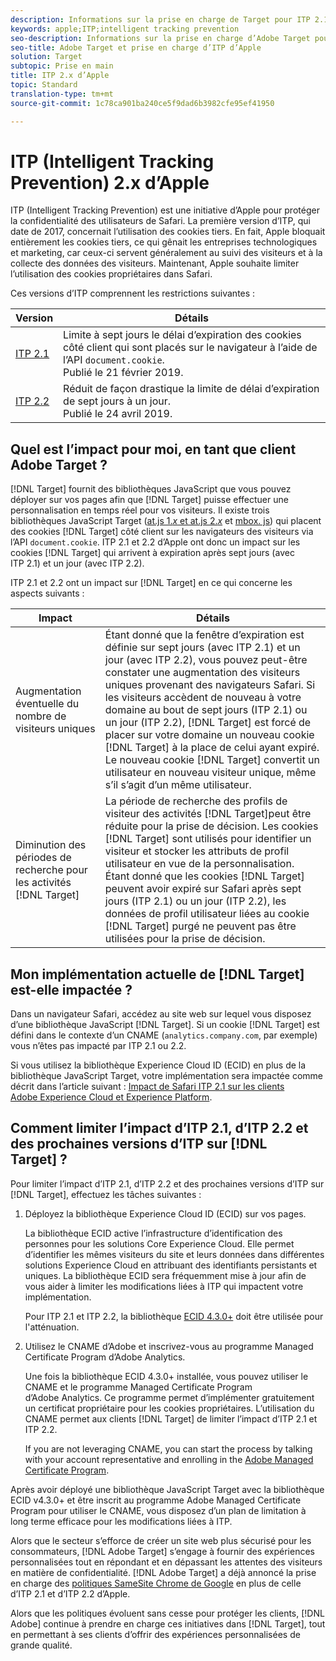 ```yaml
---
description: Informations sur la prise en charge de Target pour ITP 2.1 et ITP 2.2 d’Apple via la bibliothèque Experience Cloud ID (ECID) 4.3.
keywords: apple;ITP;intelligent tracking prevention
seo-description: Informations sur la prise en charge d’Adobe Target pour ITP 2.1 et ITP 2.2 d’Apple via la bibliothèque Experience Cloud ID (ECID) 4.3.
seo-title: Adobe Target et prise en charge d’ITP d’Apple
solution: Target
subtopic: Prise en main
title: ITP 2.x d’Apple
topic: Standard
translation-type: tm+mt
source-git-commit: 1c78ca901ba240ce5f9dad6b3982cfe95ef41950

---
```



# ITP (Intelligent Tracking Prevention) 2.x d’Apple

ITP (Intelligent Tracking Prevention) est une initiative d’Apple pour protéger la confidentialité des utilisateurs de Safari. La première version d’ITP, qui date de 2017, concernait l’utilisation des cookies tiers. En fait, Apple bloquait entièrement les cookies tiers, ce qui gênait les entreprises technologiques et marketing, car ceux-ci servent généralement au suivi des visiteurs et à la collecte des données des visiteurs. Maintenant, Apple souhaite limiter l’utilisation des cookies propriétaires dans Safari.

Ces versions d’ITP comprennent les restrictions suivantes :

| Version | Détails |
| --- | --- |
| [ITP 2.1](https://webkit.org/blog/8613/intelligent-tracking-prevention-2-1/) | Limite à sept jours le délai d’expiration des cookies côté client qui sont placés sur le navigateur à l’aide de l’API `document.cookie`.<br>Publié le 21 février 2019. |
| [ITP 2.2](https://webkit.org/blog/8828/intelligent-tracking-prevention-2-2/) | Réduit de façon drastique la limite de délai d’expiration de sept jours à un jour.<br>Publié le 24 avril 2019. |

## Quel est l’impact pour moi, en tant que client Adobe Target ?

[!DNL Target] fournit des bibliothèques JavaScript que vous pouvez déployer sur vos pages afin que [!DNL Target] puisse effectuer une personnalisation en temps réel pour vos visiteurs. Il existe trois bibliothèques JavaScript Target ([at.js 1.*x* et at.js 2.*x*](/help/c-implementing-target/c-implementing-target-for-client-side-web/c-how-atjs-works/how-atjs-works.md) et [mbox. js](/help/c-implementing-target/c-implementing-target-for-client-side-web/t-mbox-download/mbox-download.md)) qui placent des cookies [!DNL Target] côté client sur les navigateurs des visiteurs via l’API `document.cookie`. ITP 2.1 et 2.2 d’Apple ont donc un impact sur les cookies [!DNL Target] qui arrivent à expiration après sept jours (avec ITP 2.1) et un jour (avec ITP 2.2).

ITP 2.1 et 2.2 ont un impact sur [!DNL Target] en ce qui concerne les aspects suivants :

| Impact | Détails |
| --- | --- |
| Augmentation éventuelle du nombre de visiteurs uniques | Étant donné que la fenêtre d’expiration est définie sur sept jours (avec ITP 2.1) et un jour (avec ITP 2.2), vous pouvez peut-être constater une augmentation des visiteurs uniques provenant des navigateurs Safari. Si les visiteurs accèdent de nouveau à votre domaine au bout de sept jours (ITP 2.1) ou un jour (ITP 2.2), [!DNL Target] est forcé de placer sur votre domaine un nouveau cookie [!DNL Target] à la place de celui ayant expiré. Le nouveau cookie [!DNL Target] convertit un utilisateur en nouveau visiteur unique, même s’il s’agit d’un même utilisateur. |
| Diminution des périodes de recherche pour les activités [!DNL Target] | La période de recherche des profils de visiteur des activités [!DNL Target]peut être réduite pour la prise de décision. Les cookies [!DNL Target] sont utilisés pour identifier un visiteur et stocker les attributs de profil utilisateur en vue de la personnalisation. Étant donné que les cookies [!DNL Target] peuvent avoir expiré sur Safari après sept jours (ITP 2.1) ou un jour (ITP 2.2), les données de profil utilisateur liées au cookie [!DNL Target] purgé ne peuvent pas être utilisées pour la prise de décision. |

## Mon implémentation actuelle de [!DNL Target] est-elle impactée ?

Dans un navigateur Safari, accédez au site web sur lequel vous disposez d’une bibliothèque JavaScript [!DNL Target]. Si un cookie [!DNL Target] est défini dans le contexte d’un CNAME (`analytics.company.com`, par exemple) vous n’êtes pas impacté par ITP 2.1 ou 2.2.

Si vous utilisez la bibliothèque Experience Cloud ID (ECID) en plus de la bibliothèque JavaScript Target, votre implémentation sera impactée comme décrit dans l’article suivant : [Impact de Safari ITP 2.1 sur les clients Adobe Experience Cloud et Experience Platform](https://medium.com/adobetech/safari-itp-2-1-impact-on-adobe-experience-cloud-customers-9439cecb55ac).

## Comment limiter l’impact d’ITP 2.1, d’ITP 2.2 et des prochaines versions d’ITP sur [!DNL Target] ?

Pour limiter l’impact d’ITP 2.1, d’ITP 2.2 et des prochaines versions d’ITP sur [!DNL Target], effectuez les tâches suivantes :

1. Déployez la bibliothèque Experience Cloud ID (ECID) sur vos pages.

   La bibliothèque ECID active l’infrastructure d’identification des personnes pour les solutions Core Experience Cloud. Elle permet d’identifier les mêmes visiteurs du site et leurs données dans différentes solutions Experience Cloud en attribuant des identifiants persistants et uniques. La bibliothèque ECID sera fréquemment mise à jour afin de vous aider à limiter les modifications liées à ITP qui impactent votre implémentation.

   Pour ITP 2.1 et ITP 2.2, la bibliothèque [ECID 4.3.0+](https://docs.adobe.com/content/help/en/id-service/using/release-notes/release-notes.html) doit être utilisée pour l'atténuation.

1. Utilisez le CNAME d’Adobe et inscrivez-vous au programme Managed Certificate Program d’Adobe Analytics.

   Une fois la bibliothèque ECID 4.3.0+ installée, vous pouvez utiliser le CNAME et le programme Managed Certificate Program d’Adobe Analytics. Ce programme permet d’implémenter gratuitement un certificat propriétaire pour les cookies propriétaires. L’utilisation du CNAME permet aux clients [!DNL Target] de limiter l’impact d’ITP 2.1 et ITP 2.2.

   If you are not leveraging CNAME, you can start the process by talking with your account representative and enrolling in the [Adobe Managed Certificate Program](https://docs.adobe.com/content/help/en/core-services/interface/ec-cookies/cookies-first-party.html#adobe-managed-certificate-program).

Après avoir déployé une bibliothèque JavaScript Target avec la bibliothèque ECID v4.3.0+ et être inscrit au programme Adobe Managed Certificate Program pour utiliser le CNAME, vous disposez d’un plan de limitation à long terme efficace pour les modifications liées à ITP.

Alors que le secteur s’efforce de créer un site web plus sécurisé pour les consommateurs, [!DNL Adobe Target] s’engage à fournir des expériences personnalisées tout en répondant et en dépassant les attentes des visiteurs en matière de confidentialité. [!DNL Adobe Target] a déjà annoncé la prise en charge des [politiques SameSite Chrome de Google](/help/c-implementing-target/c-considerations-before-you-implement-target/c-privacy/google-chrome-samesite-cookie-policies.md) en plus de celle d’ITP 2.1 et d’ITP 2.2 d’Apple.

Alors que les politiques évoluent sans cesse pour protéger les clients, [!DNL Adobe] continue à prendre en charge ces initiatives dans [!DNL Target], tout en permettant à ses clients d’offrir des expériences personnalisées de grande qualité.
